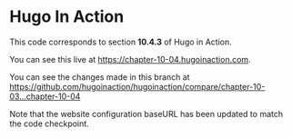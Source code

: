 Hugo In Action
===============

This code corresponds to section **10.4.3** of Hugo in Action.

You can see this live at https://chapter-10-04.hugoinaction.com.

You can see the changes made in this branch at https://github.com/hugoinaction/hugoinaction/compare/chapter-10-03...chapter-10-04

Note that the website configuration baseURL has been updated to match the code checkpoint.
